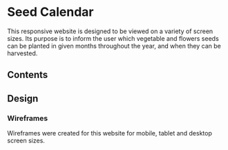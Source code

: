 # Seed Calendar

This responsive website is designed to be viewed on a variety of screen sizes. Its purpose is to inform the user which vegetable and flowers seeds can be planted in given months throughout the year, and when they can be harvested.

## Contents

## Design
### Wireframes
Wireframes were created for this website for mobile, tablet and desktop screen sizes.